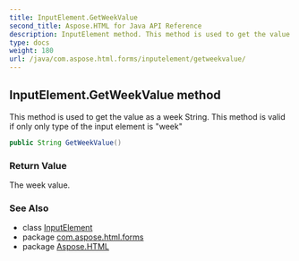 ```yaml
---
title: InputElement.GetWeekValue
second_title: Aspose.HTML for Java API Reference
description: InputElement method. This method is used to get the value as a week String. This method is valid if only only type of the input element is week
type: docs
weight: 180
url: /java/com.aspose.html.forms/inputelement/getweekvalue/
---
```

## InputElement.GetWeekValue method

This method is used to get the value as a week String. This method is valid if only only type of the input element is "week"

```java
public String GetWeekValue()
```

### Return Value

The week value.

### See Also

* class [InputElement](../)
* package [com.aspose.html.forms](../../inputelement/)
* package [Aspose.HTML](../../../)
